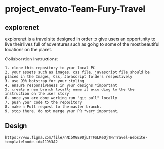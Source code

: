 # project_envato-Team-Fury-Travel

## explorenet 
explorenet is a travel site designed in order to give users an opportunity to live their lives full of adventures such as going to some of the most beautiful locations on the planet.

Collaboration Instructions:

    1. clone this repository to your local PC
    2. your assets such as images, css file, javascript file should be placed in the Images, Css, Javascript folders respectively
    3. use 90% botstrap for your styling
    4. ensure responsiveness in your designs *important
    5. create a new branch locally name it according to the the instruction on the user story
    6. once you are done working run "git pull" locally
    7. push your code to the repository
    8. make a Pull request to the master branch. 
    9. stop there. do not merge your PR *very important.

## Design
    https://www.figma.com/file/nNibMGE90jLTT0SLKeQjTN/Travel-Website-template?node-id=119%3A2